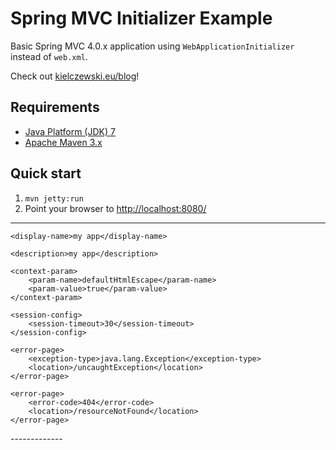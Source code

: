 Spring MVC Initializer Example
==============================

Basic Spring MVC 4.0.x application using `WebApplicationInitializer` instead of `web.xml`.

Check out [kielczewski.eu/blog](http://kielczewski.eu/blog)!

Requirements
------------
* [Java Platform (JDK) 7](http://www.oracle.com/technetwork/java/javase/downloads/index.html)
* [Apache Maven 3.x](http://maven.apache.org/)

Quick start
-----------
1. `mvn jetty:run`
2. Point your browser to [http://localhost:8080/](http://localhost:8080/)


---------------------------------
<?xml version="1.0" encoding="ISO-8859-1" standalone="no"?>
<web-app xmlns="http://java.sun.com/xml/ns/javaee" xmlns:xsi="http://www.w3.org/2001/XMLSchema-instance" 
 version="3.0" xsi:schemaLocation="http://java.sun.com/xml/ns/javaee http://java.sun.com/xml/ns/javaee/web-app_3_0.xsd" metadata-complete="false">

    <display-name>my app</display-name>
    
    <description>my app</description>

    <context-param>
        <param-name>defaultHtmlEscape</param-name>
        <param-value>true</param-value>
    </context-param>
    
    <session-config>
        <session-timeout>30</session-timeout>
    </session-config>
    
    <error-page>
        <exception-type>java.lang.Exception</exception-type>
        <location>/uncaughtException</location>
    </error-page>
    
    <error-page>
        <error-code>404</error-code>
        <location>/resourceNotFound</location>
    </error-page>
</web-app>
-------------